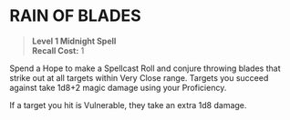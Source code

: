 # RAIN OF BLADES

> **Level 1 Midnight Spell**  
> **Recall Cost:** 1

Spend a Hope to make a Spellcast Roll and conjure throwing blades that strike out at all targets within Very Close range. Targets you succeed against take 1d8+2 magic damage using your Proficiency.

If a target you hit is Vulnerable, they take an extra 1d8 damage.
